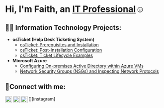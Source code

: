 <h1>Hi, I'm Faith, an <a href="https://linkedin.com/in/erika-c-b07807276">IT Professional</a>☺</h1>

<h2>👨‍💻 Information Technology Projects:</h2>

- <b>osTicket (Help Desk Ticketing System)</b>
  - [osTicket: Prerequisites and Installation](https://github.com/faithcan1/osticket-prereqs)
  - [osTicket: Post-Installation Configuration](https://github.com/faithcan1/post-install-config)
  - [osTicket: Ticket Lifecycle Examples](https://github.com/faithcan1/ticket-lifecycle)
- <b>Microsoft Azure</b>
  - [Configuring On-premises Active Directory within Azure VMs](https://github.com/faithcan1/configure-ad)
  - [Network Security Groups (NSGs) and Inspecting Network Protocols](https://github.com/faithcan1/azure-network-protocols)

<h2>🤳Connect with me:</h2>

[<img align="left" alt="Erika | Twitter" width="22px" src="https://cdn.jsdelivr.net/npm/simple-icons@v3/icons/twitter.svg" />][twitter]
[<img align="left" alt="Erika | LinkedIn" width="22px" src="https://cdn.jsdelivr.net/npm/simple-icons@v3/icons/linkedin.svg" />][linkedin]
[<img align="left" alt="Erika | Instagram" width="22px" src="https://cdn.jsdelivr.net/npm/simple-icons@v3/icons/instagram.svg" />][instagram]

[twitter]: https://twitter.com/Erika
[linkedin]: https://linkedin.com/in/Erika
